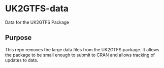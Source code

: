 # UK2GTFS-data
Data for the UK2GTFS Package

## Purpose

This repo removes the large data files from the UK2GTFS package. It allows the package to be small enough to submit to CRAN and allows tracking of updates to data.


